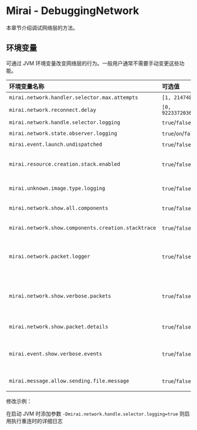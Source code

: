 # Mirai - DebuggingNetwork

本章节介绍调试网络层的方法。

## 环境变量

可通过 JVM 环境变量改变网络层的行为。一般用户通常不需要手动变更这些功能。

[launch-undispatched]: https://github.com/mamoe/mirai/blob/6eff4bdf40815598a2d987e08d89df6b97663967/mirai-core-api/src/commonMain/kotlin/internal/event/InternalEventListeners.kt#L141

[#1715]: https://github.com/mamoe/mirai/issues/1715

| 环境变量名称                                                                                      | 可选值                              | 解释                                                                                     |
|:--------------------------------------------------------------------------------------------|:---------------------------------|:---------------------------------------------------------------------------------------|
| `mirai.network.handler.selector.max.attempts`                                               | `[1, 2147483647]`                | 最大重连尝试次数                                                                               |
| `mirai.network.reconnect.delay`                                                             | `[0, 9223372036854775807]`       | 两次重连尝试的间隔毫秒数                                                                           |
| `mirai.network.handle.selector.logging`                                                     | `true`/`false`                   | 启用执行重连时的详细日志                                                                           |
| `mirai.network.state.observer.logging`                                                      | `true`/`on`/`false`/`off`/`full` | 启用网络层状态变更的日志                                                                           |
| `mirai.event.launch.undispatched`                                                           | `true`/`false`                   | 详见 [源码内注释][launch-undispatched]                                                        |
| `mirai.resource.creation.stack.enabled`                                                     | `true`/`false`                   | 启用 `ExternalResource` 创建时的 stacktrace 记录 (影响性能), 在资源泄露时展示                              |
| `mirai.unknown.image.type.logging`                                                          | `true`/`false`                   | 启用遇到未知图片格式时的日志                                                                         |
| `mirai.network.show.all.components`                                                         | `true`/`false`                   | 在网络层异常中附加当前所有组件 (components) 内容                                                        |
| `mirai.network.show.components.creation.stacktrace`                                         | `true`/`false`                   | 在网络层异常中附加当前组件容器创建时的 stacktrace                                                         |
| `mirai.network.packet.logger`                                                               | `true`/`false`                   | 启用数据包日志 (将为展示所有接收的数据包的 id, sequenceId, extraData 以及内容 hex)                             |
| `mirai.network.show.verbose.packets`                                                        | `true`/`false`                   | 在日志记录数据包时包含冗长的数据包 (如 `MessageSvc.PbGetMsg`, `OnlinePush.ReqPush`, `StatSvc.SimpleGet`) |
| `mirai.network.show.packet.details`                                                         | `true`/`false`                   | 在日志记录数据包时包含 mirai 解析结果                                                                 |
| `mirai.event.show.verbose.events`                                                           | `true`/`false`                   | 在日志记录事件时包含冗长的事件 (如 `GroupMessagePreSendEvent`, `GroupMessagePostSendEvent`)            |
| `mirai.message.allow.sending.file.message`                                                  | `true`/`false`                    | 允许发送 `FileMessage`, 用于兼容旧代码 ([#1715])                                                  |

修改示例：

在启动 JVM 时添加参数 `-Dmirai.network.handle.selector.logging=true`
则启用执行重连时的详细日志

